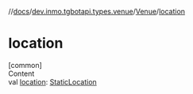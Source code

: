 //[docs](../../../index.md)/[dev.inmo.tgbotapi.types.venue](../index.md)/[Venue](index.md)/[location](location.md)



# location  
[common]  
Content  
val [location](location.md): [StaticLocation](../../dev.inmo.tgbotapi.types.location/-static-location/index.md)  



